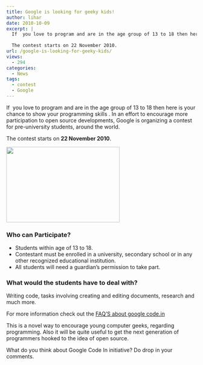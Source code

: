 ```yaml
---
title: Google is looking for geeky kids!
author: lihar
date: 2010-10-09
excerpt: |
  If  you love to program and are in the age group of 13 to 18 then here is your chance to show your programming skills . In an effort to encourage more participation to open source developments, Google is organizing a contest for pre-university students, around the world.
  
  The contest starts on 22 November 2010.
url: /google-is-looking-for-geeky-kids/
views:
  - 294
categories:
  - News
tags:
  - contest
  - Google
---
```

If  you love to program and are in the age group of 13 to 18 then here is your chance to show your programming skills . In an effort to encourage more participation to open source developments, Google is organizing a contest for pre-university students, around the world.

The contest starts on **22 November 2010**.

<a rel="attachment wp-att-30637" href="http://devilsworkshop.org/google-is-looking-for-geeky-kids/gcilogo_blueborder/"><img class="alignnone size-full wp-image-30637" title="GCIlogo_blueborder" src="http://cdn.devilsworkshop.org/files/2010/10/GCIlogo_blueborder.jpg" alt="" width="300" height="200" /></a>

### Who can Participate?

  * Students within age of 13 to 18.
  * Contestant must be enrolled in a university, secondary school or in any other recognized educational institution.
  * All students will need a guardian&#8217;s permission to take part.

### What would the students have to deal with?

Writing code, tasks involving creating and editing documents, research and much more.

For more information check out the <a href="http://code.google.com/opensource/gci/2010-11/faqs.html" onclick="_gaq.push(['_trackEvent', 'outbound-article', 'http://code.google.com/opensource/gci/2010-11/faqs.html', 'FAQ&#8217;S about google code.in']);" >FAQ&#8217;S about google code.in</a>

This is a novel way to encourage young computer geeks, regarding programming. Also it will be quite useful to get the next generation of programmers hooked to the idea of open source.

What do you think about Google Code In initiative? Do drop in your comments.
